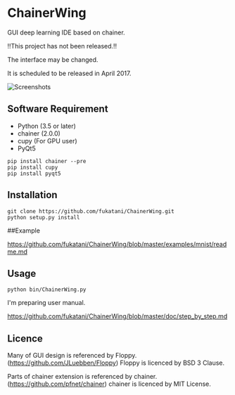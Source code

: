 # ChainerWing
GUI deep learning IDE based on chainer.

!!This project has not been released.!!

The interface may be changed.


It is scheduled to be released in April 2017.

![Screenshots](https://github.com/fukatani/ChainerWing/blob/master/doc/screenshot.png "Screenshots")

## Software Requirement

* Python (3.5 or later)
* chainer (2.0.0)
* cupy (For GPU user)
* PyQt5
```
pip install chainer --pre
pip install cupy
pip install pyqt5
```

## Installation

```
git clone https://github.com/fukatani/ChainerWing.git
python setup.py install
```

##Example

https://github.com/fukatani/ChainerWing/blob/master/examples/mnist/readme.md

## Usage
```
python bin/ChainerWing.py
```
I'm preparing user manual.

https://github.com/fukatani/ChainerWing/blob/master/doc/step_by_step.md

## Licence

Many of GUI design is referenced by Floppy.
(https://github.com/JLuebben/Floppy)
Floppy is licenced by BSD 3 Clause.

Parts of chainer extension is referenced by chainer.
(https://github.com/pfnet/chainer)
chainer is licenced by MIT License.

